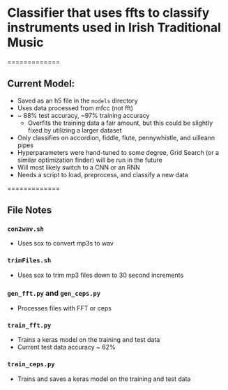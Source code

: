 # Classifier that uses ffts to classify instruments used in Irish Traditional Music #

=============

## Current Model: ##
* Saved as an h5 file in the `models` directory
* Uses data processed from mfcc (not fft)
* ~ 88% test accuracy, ~97% training accuracy
	* Overfits the training data a fair amount, but this could be slightly fixed by utilizing a larger dataset
* Only classifies on accordion, fiddle, flute, pennywhistle, and uilleann pipes
* Hyperparameters were hand-tuned to some degree, Grid Search (or a similar optimization finder)  will be run in the future
* Will most likely switch to a CNN or an RNN
* Needs a script to load, preprocess, and classify a new data


=============


## File Notes ##
### `con2wav.sh` ###
* Uses sox to convert mp3s to wav


### `trimFiles.sh` ###
* Uses sox to trim mp3 files down to 30 second increments


### `gen_fft.py` and `gen_ceps.py` ###
* Processes files with FFT or ceps


### `train_fft.py` ###
* Trains a keras model on the training and test data
* Current test data accuracy ~ 62%


### `train_ceps.py` ###
* Trains and saves a keras model on the training and test data



